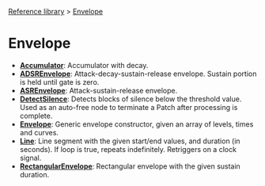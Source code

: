 [Reference library](../index.md) > [Envelope](index.md)

# Envelope

- **[Accumulator](accumulator/index.md)**: Accumulator with decay.
- **[ADSREnvelope](adsrenvelope/index.md)**: Attack-decay-sustain-release envelope. Sustain portion is held until gate is zero.
- **[ASREnvelope](asrenvelope/index.md)**: Attack-sustain-release envelope.
- **[DetectSilence](detectsilence/index.md)**: Detects blocks of silence below the threshold value. Used as an auto-free node to terminate a Patch after processing is complete.
- **[Envelope](envelope/index.md)**: Generic envelope constructor, given an array of levels, times and curves.
- **[Line](line/index.md)**: Line segment with the given start/end values, and duration (in seconds). If loop is true, repeats indefinitely. Retriggers on a clock signal.
- **[RectangularEnvelope](rectangularenvelope/index.md)**: Rectangular envelope with the given sustain duration.
